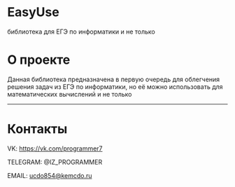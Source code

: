 # EasyUse
библиотека для ЕГЭ по информатики и не только 

О проекте
===
Данная библиотека предназначена в первую очередь для облегчения решения задач из  ЕГЭ по информатики, но её можно использовать для математических вычислений и не только

---

Контакты
==========
VK: https://vk.com/programmer7

TELEGRAM: @IZ_PROGRAMMER 

EMAIL: ucdo854@kemcdo.ru
